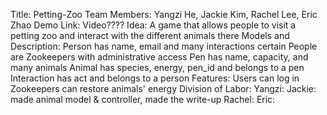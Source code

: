 Title: Petting-Zoo
Team Members: Yangzi He, Jackie Kim, Rachel Lee, Eric Zhao
Demo Link: Video????
Idea: A game that allows people to visit a petting zoo and interact with the different animals there 
Models and Description: 
Person
has name, email and many interactions
certain People are Zookeepers with administrative access
Pen
has name, capacity, and many animals
Animal
has species, energy, pen_id and belongs to a pen 
Interaction
has act and belongs to a person
Features:
Users can log in
Zookeepers can restore animals' energy
Division of Labor:
Yangzi:
Jackie: made animal model & controller, made the write-up 
Rachel: 
Eric: 

